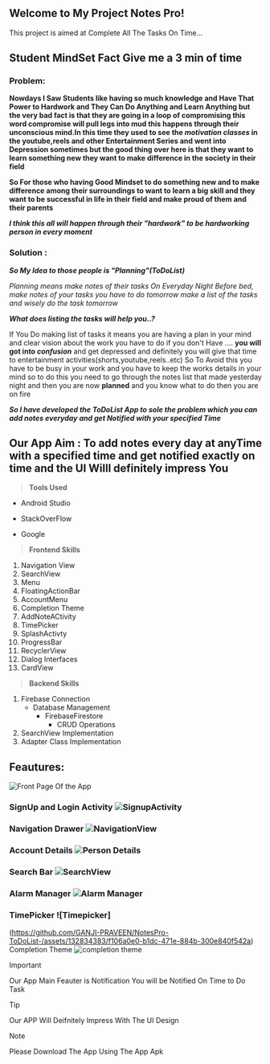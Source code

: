 # <div align="center">
  <h2>Welcome to My Project Notes Pro!</h2>
  <p>This project is aimed at Complete All The Tasks On Time...</p>
</div>

## Student MindSet Fact Give me a 3 min of time

### Problem:

**Nowdays I Saw Students like having so much knowledge and Have That Power to Hardwork and They Can Do Anything and Learn Anything
but the very bad fact is that they are going in a loop of **compromising** this word compromise will pull legs into mud this happens through
their unconscious mind.In this time they used to see the _motivation classes_ in the youtube,reels and other Entertainment Series and went into Depression sometimes
but the good thing over here is that they want to learn something new they want to make difference in the society in their field**

**So For those who having Good Mindset to do something new and to make difference among their surroundings to want to learn a big skill
and they want to be successful in life in their field and make proud of them and their parents**

***I think this all will happen through their "hardwork" to be hardworking person in every moment***

### Solution :
	
***So My Idea to those people is "Planning"(ToDoList)***

_Planning means make notes of their tasks On Everyday Night Before bed, make notes of your tasks you have to do tomorrow make a list of the tasks and wisely do the task tomorrow_


 ***What does listing the tasks will help you..?***

 If You Do making list of tasks it means  you are having a plan in your mind and clear vision about the work you have to do 
if you don't Have .... **you will got into _confusion_** and get depressed and  definitely you will give that time to entertainment activities(shorts,youtube,reels..etc)
So To Avoid this you have to be busy in your work and you have to keep the works details in your mind so to do this you need to go through the notes list that made yesterday night and then you are now **planned** and you know what to do then you are on fire

***So I have developed the ToDoList App to sole the problem which you can add notes everyday and get Notified with your specified Time***
## Our App Aim : To add notes every day at anyTime with a specified time and get notified exactly on time and the UI Willl definitely impress You

> **Tools Used**
- Android Studio
* StackOverFlow
+ Google



> **Frontend Skills**
1. Navigation View
2. SearchView
3. Menu
4. FloatingActionBar
5. AccountMenu
6. Completion Theme
7. AddNoteACtivity
8. TimePicker
9. SplashActivty
10. ProgressBar
11. RecyclerView
12. Dialog Interfaces
13. CardView


> **Backend Skills**
1. Firebase Connection
    - Database Management
      - FirebaseFirestore
        - CRUD Operations
2. SearchView Implementation 
3. Adapter Class Implementation


## Feautures:

 ![Front Page Of the App](https://github.com/GANJI-PRAVEEN/NotesPro-ToDoList-/assets/132834383/a4af534c-30a3-4790-aeea-5df62cf7bff1)

### SignUp and Login Activity ![SignupActivity](https://github.com/GANJI-PRAVEEN/NotesPro-ToDoList-/assets/132834383/c8c77f51-72e0-4bfe-8a78-863798058146)

### Navigation Drawer ![NavigationView](https://github.com/GANJI-PRAVEEN/NotesPro-ToDoList-/assets/132834383/01b78b14-b2a2-4ccc-a790-2c2afaf6cf2a)

### Account Details ![Person Details](https://github.com/GANJI-PRAVEEN/NotesPro-ToDoList-/assets/132834383/e56a1b24-7a81-4edd-af23-c68a6607780c)

### Search Bar ![SearchView](https://github.com/GANJI-PRAVEEN/NotesPro-ToDoList-/assets/132834383/752320bd-875a-43a9-ae81-aa64ea390225)

### Alarm Manager ![Alarm Manager](https://github.com/GANJI-PRAVEEN/NotesPro-ToDoList-/assets/132834383/df6fb173-3ed2-4508-ba35-3f3b58723bec)

### TimePicker ![Timepicker]
(https://github.com/GANJI-PRAVEEN/NotesPro-ToDoList-/assets/132834383/f106a0e0-b1dc-471e-884b-300e840f542a)
Completion Theme  ![completion theme](https://github.com/GANJI-PRAVEEN/NotesPro-ToDoList-/assets/132834383/7af72a56-6382-4f6d-a9f2-6ad8e732bb15)


> [!IMPORTANT]
> Our App Main Feauter is Notification You will be Notified On Time to Do Task

> [!TIP]
> Our APP Will Deifnitely Impress With The UI Design

> [!NOTE]
> Please Download The App Using The App Apk


